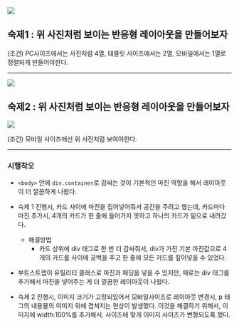 ![](https://velog.velcdn.com/images/gil0127/post/54e60c65-1eb5-4136-afe2-ae15531d8fd6/image.png)

## 숙제1 : 위 사진처럼 보이는 반응형 레이아웃을 만들어보자

(조건) PC사이즈에서는 사진처럼 4열, 태블릿 사이즈에서는 2열, 모바일에서는 1열로 정렬되게 만들어야한다.

-------------

![](https://velog.velcdn.com/images/gil0127/post/35c499b4-58b9-4d24-98fb-7e14898c2d8e/image.png)

## 숙제2 : 위 사진처럼 보이는 반응형 레이아웃을 만들어보자

![](https://velog.velcdn.com/images/gil0127/post/618b07bf-3d32-47a4-8c32-60473657fdac/image.png)

(조건) 모바일 사이즈에선 위 사진처럼 보여야한다. 

-----------------

### 시행착오

- `<body>` 안에 `div.container`로 감싸는 것이 기본적인 마진 역할을 해서 레이아웃이 더 깔끔하게 나왔다.

- 숙제 1 진행시, 카드 사이에 마진을 집어넣어줘서 공간을 주려고 했는데, 카드마다 마진 추가시, 4개의 카드가 한 줄에 들어가지 못하고 하나의 카드가 밑으로 내려갔다.
  - 해결방법 
    - 카드 상위에 div 태그로 한 번 더 감싸줘서, div가 가진 기본 마진값으로 4개의 카드를 사이에 공백을 주고 한 줄에 모든 카드를 짚어넣을 수 있었다. 

- 부트스트랩이 유틸리티 클래스로 마진과 패딩을 넣을 수 있지만, 때로는 div 태그를 추가해서 마진을 넣어주는 게 더 깔끔한 레이아웃이 나왔다.

- 숙제 2 진행시, 이미지 크기가 고정되있어서 모바일사이즈로 레이아웃 변경시, p 태그의 내용물의 이미지 위에 겹쳐지는 현상이 발생했다. 이것을 해결하기 위해서, 이미지에 width:100%를 추가해서, 사이즈에 맞게 이미지 사이즈가 변형되도록 했다.
